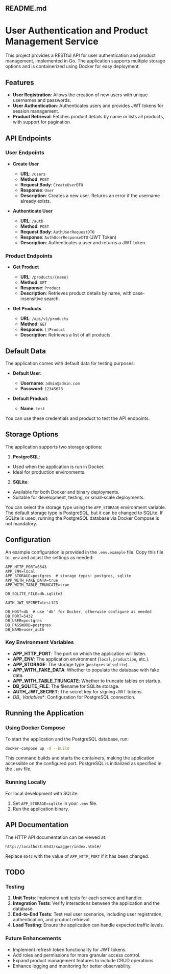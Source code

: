 ## README.md

# User Authentication and Product Management Service

This project provides a RESTful API for user authentication and product management, implemented in Go. The application supports multiple storage options and is containerized using Docker for easy deployment.

## Features

- **User Registration**: Allows the creation of new users with unique usernames and passwords.
- **User Authentication**: Authenticates users and provides JWT tokens for session management.
- **Product Retrieval**: Fetches product details by name or lists all products, with support for pagination.

## API Endpoints

### User Endpoints

- **Create User**
  - **URL**: `/users`
  - **Method**: `POST`
  - **Request Body**: `CreateUserDTO`
  - **Response**: `User`
  - **Description**: Creates a new user. Returns an error if the username already exists.

- **Authenticate User**
  - **URL**: `/auth`
  - **Method**: `POST`
  - **Request Body**: `AuthUserRequestDTO`
  - **Response**: `AuthUserResponseDTO` (JWT Token)
  - **Description**: Authenticates a user and returns a JWT token.

### Product Endpoints

- **Get Product**
  - **URL**: `/products/{name}`
  - **Method**: `GET`
  - **Response**: `Product`
  - **Description**: Retrieves product details by name, with case-insensitive search.

- **Get Products**
  - **URL**: `/api/v1/products`
  - **Method**: `GET`
  - **Response**: `[]Product`
  - **Description**: Retrieves a list of all products.

## Default Data

The application comes with default data for testing purposes:

- **Default User**:
  - **Username**: `admin@admin.com`
  - **Password**: `12345678`

- **Default Product**:
  - **Name**: `test`

You can use these credentials and product to test the API endpoints.

## Storage Options

The application supports two storage options:

1. **PostgreSQL**:
  - Used when the application is run in Docker.
  - Ideal for production environments.
2. **SQLite**:
  - Available for both Docker and binary deployments.
  - Suitable for development, testing, or small-scale deployments.

You can select the storage type using the `APP_STORAGE` environment variable. The default storage type is PostgreSQL, but it can be changed to SQLite. If SQLite is used, running the PostgreSQL database via Docker Compose is not mandatory.

## Configuration

An example configuration is provided in the `.env.example` file. Copy this file to `.env` and adjust the settings as needed:

```env
APP_HTTP_PORT=6543
APP_ENV=local
APP_STORAGE=postgres  # storage types: postgres, sqlite
APP_WITH_FAKE_DATA=true
APP_WITH_TABLE_TRUNCATE=true

DB_SQLITE_FILE=db.sqlite3

AUTH_JWT_SECRET=test123

DB_HOST=db  # use 'db' for Docker, otherwise configure as needed
DB_PORT=5432
DB_USER=postgres
DB_PASSWORD=postgres
DB_NAME=user_auth
```

### Key Environment Variables

- **APP_HTTP_PORT**: The port on which the application will listen.
- **APP_ENV**: The application environment (`local`, `production`, etc.).
- **APP_STORAGE**: The storage type (`postgres` or `sqlite`).
- **APP_WITH_FAKE_DATA**: Whether to populate the database with fake data.
- **APP_WITH_TABLE_TRUNCATE**: Whether to truncate tables on startup.
- **DB_SQLITE_FILE**: The filename for SQLite storage.
- **AUTH_JWT_SECRET**: The secret key for signing JWT tokens.
- **DB_* Variables**: Configuration for PostgreSQL connection.

## Running the Application

### Using Docker Compose

To start the application and the PostgreSQL database, run:

```bash
docker-compose up -d --build
```

This command builds and starts the containers, making the application accessible on the configured port. PostgreSQL is initialized as specified in the `.env` file.

### Running Locally

For local development with SQLite:

1. Set `APP_STORAGE=sqlite` in your `.env` file.
2. Run the application binary.

## API Documentation

The HTTP API documentation can be viewed at:

```
http://localhost:6543/swagger/index.html#/
```

Replace `6543` with the value of `APP_HTTP_PORT` if it has been changed.

## TODO

### Testing

1. **Unit Tests**: Implement unit tests for each service and handler.
2. **Integration Tests**: Verify interactions between the application and the database.
3. **End-to-End Tests**: Test real user scenarios, including user registration, authentication, and product retrieval.
4. **Load Testing**: Ensure the application can handle expected traffic levels.

### Future Enhancements

- Implement refresh token functionality for JWT tokens.
- Add roles and permissions for more granular access control.
- Expand product management features to include CRUD operations.
- Enhance logging and monitoring for better observability.